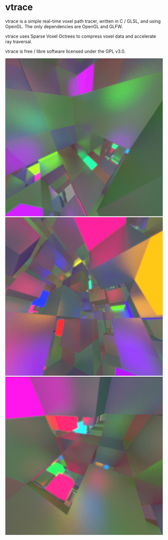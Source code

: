 # vtrace
vtrace is a simple real-time voxel path tracer, written in C / GLSL, and using OpenGL. The only dependencies are OpenGL and GLFW.

vtrace uses Sparse Voxel Octrees to compress voxel data and accelerate ray traversal.

vtrace is free / libre software licensed under the GPL v3.0.

![screenshot1.png](images/screenshot1.png)
![screenshot2.png](images/screenshot2.png)
![screenshot3.png](images/screenshot3.png)
